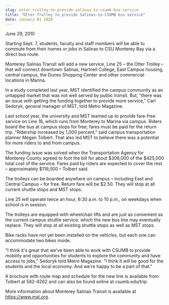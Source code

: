 ```yaml
---
slug: otter-trolley-to-provide-salinas-to-csumb-bus-service
title: "Otter Trolley to provide Salinas-to-CSUMB bus service"
date: January 01 2020
---
```


 
<p>June 29, 2010</p>
<p>
  Starting Sept. 7, students, faculty and staff members will be able to commute
  from their homes or jobs in Salinas to CSU Monterey Bay via a direct bus
  route.
</p>
<p>
  Monterey Salinas Transit will add a new service, Line 25 – the Otter Trolley –
  that will connect downtown Salinas, Hartnell College, East Campus housing,
  central campus, the Dunes Shopping Center and other commercial locations in
  Marina.
</p>
<p>
  In a study completed last year, MST identified the campus community as an
  untapped market that was not well served by public transit. But, "there was an
  issue with getting the funding together to provide more service," Carl
  Sedoryk, general manager of MST, told Metro Magazine.
</p>
<p>
  Last school year, the university and MST teamed up to provide fare-free
  service on Line 16, which runs from Monterey to Marina via campus. Riders
  board the bus at campus stops for free; fares must be paid for the return
  trip. "Ridership increased by 1,000 percent," said campus transportation
  planner Megan Tolbert. That also led MST to believe there was a potential for
  more riders to and from campus.
</p>
<p>
  The funding issue was solved when the Transportation Agency for Monterey
  County agreed to foot the bill for about $306,000 of the $425,000 total cost
  of the service. Fares paid by riders are expected to cover the rest –
  approximately $119,000 – Tolbert said.
</p>
<p>
  The trolleys can be boarded anywhere on campus – including East and Central
  Campus – for free. Return fare will be $2.50. They will stop at all current
  shuttle stops and MST stops.
</p>
<p>
  Line 25 will operate twice an hour, 6:30 a.m. to 10 p.m., on weekdays when
  school is in session.
</p>
<p>
  The trolleys are equipped with wheelchair lifts and are just as convenient as
  the current campus shuttle service, which the new bus line may eventually
  replace. They will stop at all existing shuttle stops as well as MST stops.
</p>
<p>
  Bike racks have not yet been installed on the vehicles, but each one can
  accommodate two bikes inside.
</p>
<p>
  "I think it's great that we've been able to work with CSUMB to provide
  mobility and opportunities for students to explore the community and have
  access to jobs," Sedoryk told Metro Magazine. "I think it will be good for the
  students and the local economy. And we're happy to be a part of that."
</p>
<p>
  A brochure with route map and schedule for the new line is available from
  Tolbert at 582-4262 and can also be found online at csumb.edu/trip.
</p>
<p>
  More information about Monterey Salinas Transit is available at
  <a href="https://www.mst.org/">https://www.mst.org</a>.
</p>
<p></p>
 
